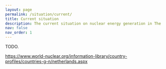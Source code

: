 ```yaml
---
layout: page
permalink: /situation/current/
title: Current situation
description: The current situation on nuclear energy generation in The Netherlands.
nav: false
nav_order: 1
---
```


TODO.

https://www.world-nuclear.org/information-library/country-profiles/countries-g-n/netherlands.aspx

